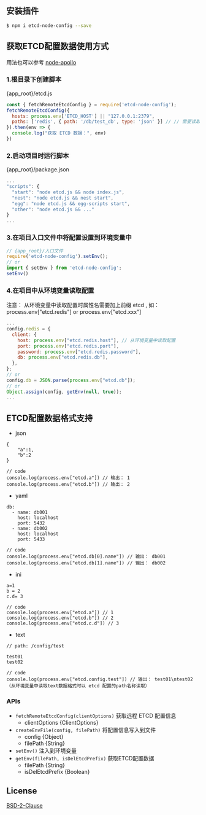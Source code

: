 ## 安装插件

```bash
$ npm i etcd-node-config --save
```

## 获取ETCD配置数据使用方式

用法也可以参考 [node-apollo](https://www.npmjs.com/package/node-apollo) 

### 1.根目录下创建脚本
{app_root}/etcd.js

```js
const { fetchRemoteEtcdConfig } = require('etcd-node-config');
fetchRemoteEtcdConfig({
  hosts: process.env['ETCD_HOST'] || "127.0.0.1:2379",
  paths: ['redis', { path: '/db/test_db', type: 'json' }] // // 需要读取 etcd 上的配置目录地址 
}).then(env => {
  console.log("获取 ETCD 数据：", env)
})
```
### 2.启动项目时运行脚本
{app_root}/package.json

```js
...
"scripts": {
  "start": "node etcd.js && node index.js",
  "nest": "node etcd.js && nest start",
  "egg": "node etcd.js && egg-scripts start",
  "other": "node etcd.js && ..."
}
...
```

### 3.在项目入口文件中将配置设置到环境变量中

```js
// {app_root}/入口文件
require('etcd-node-config').setEnv();
// or
import { setEnv } from 'etcd-node-config';
setEnv()
```
### 4.在项目中从环境变量读取配置
注意： 从环境变量中读取配置时属性名需要加上前缀 etcd , 如： process.env["etcd.redis"] or process.env["etcd.xxx"]
```js
...
config.redis = {
  client: {
    host: process.env["etcd.redis.host"], // 从环境变量中读取配置
    port: process.env["etcd.redis.port"],
    password: process.env["etcd.redis.password"],
    db: process.env["etcd.redis.db"],
  },
};
// or
config.db = JSON.parse(process.env["etcd.db"]);
// or
Object.assign(config, getEnv(null, true));
...
```
## ETCD配置数据格式支持
- json
```
{
    "a":1,
    "b":2
}

// code
console.log(process.env["etcd.a"]) // 输出： 1
console.log(process.env["etcd.b"]) // 输出： 2
```
- yaml 
```
db:
  - name: db001
    host: localhost
    port: 5432
  - name: db002
    host: localhost
    port: 5433

// code
console.log(process.env["etcd.db[0].name"]) // 输出： db001
console.log(process.env["etcd.db[1].name"]) // 输出： db002
```
- ini
```
a=1
b = 2
c.d= 3

// code
console.log(process.env["etcd.a"]) // 1
console.log(process.env["etcd.b"]) // 2
console.log(process.env["etcd.c.d"]) // 3
```
- text
```
// path: /config/test

test01
test02

// code
console.log(process.env["etcd.config.test"]) // 输出： test01\ntest02  （从环境变量中读取text数据格式时以 etcd 配置的path名称读取）

```

### APIs

- `fetchRemoteEtcdConfig(clientOptions)` 获取远程 ETCD 配置信息
  - clientOptions {ClientOptions}
- `createEnvFile(config, filePath)` 将配置信息写入到文件
  - config {Object}
  - filePath {String}
- `setEnv()` 注入到环境变量
- `getEnv(filePath, isDelEtcdPrefix)` 获取ETCD配置数据
  - filePath {String}
  - isDelEtcdPrefix {Boolean}
## License

[BSD-2-Clause](LICENSE)